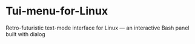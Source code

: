 # Tui-menu-for-Linux
Retro-futuristic text-mode interface for Linux — an interactive Bash panel built with dialog
